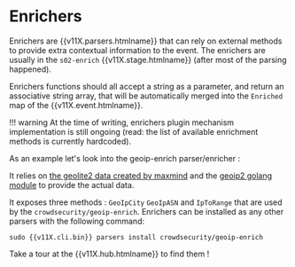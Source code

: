 # Enrichers

Enrichers are {{v11X.parsers.htmlname}} that can rely on external methods to provide extra contextual information to the event. The enrichers are usually in the `s02-enrich` {{v11X.stage.htmlname}} (after most of the parsing happened).

Enrichers functions should all accept a string as a parameter, and return an associative string array, that will be automatically merged into the `Enriched` map of the {{v11X.event.htmlname}}.

!!! warning
    At the time of writing, enrichers plugin mechanism implementation is still ongoing (read: the list of available enrichment methods is currently hardcoded).


As an example let's look into the geoip-enrich parser/enricher :

It relies on [the geolite2 data created by maxmind](https://www.maxmind.com) and the [geoip2 golang module](https://github.com/oschwald/geoip2-golang) to provide the actual data.


It exposes three methods : `GeoIpCity` `GeoIpASN` and `IpToRange` that are used by the `crowdsecurity/geoip-enrich`.
Enrichers can be installed as any other parsers with the following command:

```
sudo {{v11X.cli.bin}} parsers install crowdsecurity/geoip-enrich
```

Take a tour at the {{v11X.hub.htmlname}} to find them !
